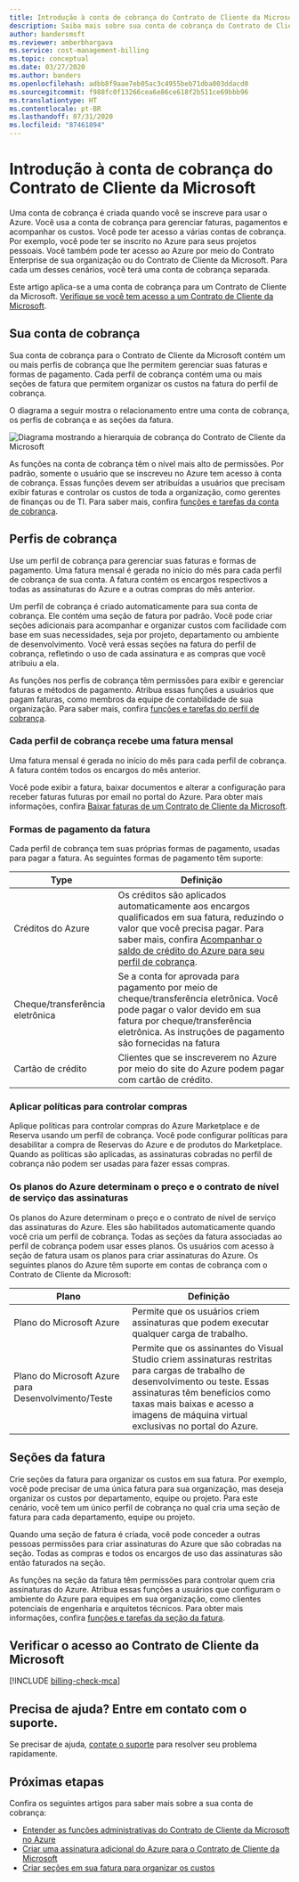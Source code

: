 ```yaml
---
title: Introdução à conta de cobrança do Contrato de Cliente da Microsoft – Azure
description: Saiba mais sobre sua conta de cobrança do Contrato de Cliente da Microsoft, incluindo os perfis de cobrança e os métodos de pagamento de fatura.
author: bandersmsft
ms.reviewer: amberbhargava
ms.service: cost-management-billing
ms.topic: conceptual
ms.date: 03/27/2020
ms.author: banders
ms.openlocfilehash: adbb8f9aae7eb05ac3c4955beb71dba003ddacd0
ms.sourcegitcommit: f988fc0f13266cea6e86ce618f2b511ce69bbb96
ms.translationtype: HT
ms.contentlocale: pt-BR
ms.lasthandoff: 07/31/2020
ms.locfileid: "87461894"
---
```

# <a name="get-started-with-your-microsoft-customer-agreement-billing-account"></a>Introdução à conta de cobrança do Contrato de Cliente da Microsoft

Uma conta de cobrança é criada quando você se inscreve para usar o Azure. Você usa a conta de cobrança para gerenciar faturas, pagamentos e acompanhar os custos. Você pode ter acesso a várias contas de cobrança. Por exemplo, você pode ter se inscrito no Azure para seus projetos pessoais. Você também pode ter acesso ao Azure por meio do Contrato Enterprise de sua organização ou do Contrato de Cliente da Microsoft. Para cada um desses cenários, você terá uma conta de cobrança separada.

Este artigo aplica-se a uma conta de cobrança para um Contrato de Cliente da Microsoft. [Verifique se você tem acesso a um Contrato de Cliente da Microsoft](#check-access-to-a-microsoft-customer-agreement).

## <a name="your-billing-account"></a>Sua conta de cobrança

Sua conta de cobrança para o Contrato de Cliente da Microsoft contém um ou mais perfis de cobrança que lhe permitem gerenciar suas faturas e formas de pagamento. Cada perfil de cobrança contém uma ou mais seções de fatura que permitem organizar os custos na fatura do perfil de cobrança.

O diagrama a seguir mostra o relacionamento entre uma conta de cobrança, os perfis de cobrança e as seções da fatura.

![Diagrama mostrando a hierarquia de cobrança do Contrato de Cliente da Microsoft](./media/mca-overview/mca-billing-hierarchy.png)

As funções na conta de cobrança têm o nível mais alto de permissões. Por padrão, somente o usuário que se inscreveu no Azure tem acesso à conta de cobrança. Essas funções devem ser atribuídas a usuários que precisam exibir faturas e controlar os custos de toda a organização, como gerentes de finanças ou de TI. Para saber mais, confira [funções e tarefas da conta de cobrança](../manage/understand-mca-roles.md#billing-account-roles-and-tasks).

## <a name="billing-profiles"></a>Perfis de cobrança

Use um perfil de cobrança para gerenciar suas faturas e formas de pagamento. Uma fatura mensal é gerada no início do mês para cada perfil de cobrança de sua conta. A fatura contém os encargos respectivos a todas as assinaturas do Azure e a outras compras do mês anterior.

Um perfil de cobrança é criado automaticamente para sua conta de cobrança. Ele contém uma seção de fatura por padrão. Você pode criar seções adicionais para acompanhar e organizar custos com facilidade com base em suas necessidades, seja por projeto, departamento ou ambiente de desenvolvimento. Você verá essas seções na fatura do perfil de cobrança, refletindo o uso de cada assinatura e as compras que você atribuiu a ela.

As funções nos perfis de cobrança têm permissões para exibir e gerenciar faturas e métodos de pagamento. Atribua essas funções a usuários que pagam faturas, como membros da equipe de contabilidade de sua organização. Para saber mais, confira [funções e tarefas do perfil de cobrança](../manage/understand-mca-roles.md#billing-profile-roles-and-tasks).

### <a name="each-billing-profile-gets-a-monthly-invoice"></a>Cada perfil de cobrança recebe uma fatura mensal

Uma fatura mensal é gerada no início do mês para cada perfil de cobrança. A fatura contém todos os encargos do mês anterior.

Você pode exibir a fatura, baixar documentos e alterar a configuração para receber faturas futuras por email no portal do Azure. Para obter mais informações, confira [Baixar faturas de um Contrato de Cliente da Microsoft](../manage/download-azure-invoice-daily-usage-date.md#download-invoices-for-a-microsoft-customer-agreement).

### <a name="invoice-payment-methods"></a>Formas de pagamento da fatura

Cada perfil de cobrança tem suas próprias formas de pagamento, usadas para pagar a fatura. As seguintes formas de pagamento têm suporte:

| Type             | Definição  |
|------------------|-------------|
|Créditos do Azure    |  Os créditos são aplicados automaticamente aos encargos qualificados em sua fatura, reduzindo o valor que você precisa pagar. Para saber mais, confira [Acompanhar o saldo de crédito do Azure para seu perfil de cobrança](../manage/mca-check-azure-credits-balance.md). |
|Cheque/transferência eletrônica | Se a conta for aprovada para pagamento por meio de cheque/transferência eletrônica. Você pode pagar o valor devido em sua fatura por cheque/transferência eletrônica. As instruções de pagamento são fornecidas na fatura |
|Cartão de crédito | Clientes que se inscreverem no Azure por meio do site do Azure podem pagar com cartão de crédito. |

### <a name="apply-policies-to-control-purchases"></a>Aplicar políticas para controlar compras

Aplique políticas para controlar compras do Azure Marketplace e de Reserva usando um perfil de cobrança. Você pode configurar políticas para desabilitar a compra de Reservas do Azure e de produtos do Marketplace. Quando as políticas são aplicadas, as assinaturas cobradas no perfil de cobrança não podem ser usadas para fazer essas compras.

### <a name="azure-plans-determine-pricing-and-service-level-agreement-for-subscriptions"></a>Os planos do Azure determinam o preço e o contrato de nível de serviço das assinaturas

Os planos do Azure determinam o preço e o contrato de nível de serviço das assinaturas do Azure. Eles são habilitados automaticamente quando você cria um perfil de cobrança. Todas as seções da fatura associadas ao perfil de cobrança podem usar esses planos. Os usuários com acesso à seção de fatura usam os planos para criar assinaturas do Azure. Os seguintes planos do Azure têm suporte em contas de cobrança com o Contrato de Cliente da Microsoft:

| Plano             | Definição  |
|------------------|-------------|
|Plano do Microsoft Azure   | Permite que os usuários criem assinaturas que podem executar qualquer carga de trabalho.  |
|Plano do Microsoft Azure para Desenvolvimento/Teste | Permite que os assinantes do Visual Studio criem assinaturas restritas para cargas de trabalho de desenvolvimento ou teste. Essas assinaturas têm benefícios como taxas mais baixas e acesso a imagens de máquina virtual exclusivas no portal do Azure. |

## <a name="invoice-sections"></a>Seções da fatura

Crie seções da fatura para organizar os custos em sua fatura. Por exemplo, você pode precisar de uma única fatura para sua organização, mas deseja organizar os custos por departamento, equipe ou projeto. Para este cenário, você tem um único perfil de cobrança no qual cria uma seção de fatura para cada departamento, equipe ou projeto.

Quando uma seção de fatura é criada, você pode conceder a outras pessoas permissões para criar assinaturas do Azure que são cobradas na seção. Todas as compras e todos os encargos de uso das assinaturas são então faturados na seção.

As funções na seção da fatura têm permissões para controlar quem cria assinaturas do Azure. Atribua essas funções a usuários que configuram o ambiente do Azure para equipes em sua organização, como clientes potenciais de engenharia e arquitetos técnicos. Para obter mais informações, confira [funções e tarefas da seção da fatura](../manage/understand-mca-roles.md#invoice-section-roles-and-tasks).

## <a name="check-access-to-a-microsoft-customer-agreement"></a>Verificar o acesso ao Contrato de Cliente da Microsoft
[!INCLUDE [billing-check-mca](../../../includes/billing-check-mca.md)]

## <a name="need-help-contact-support"></a>Precisa de ajuda? Entre em contato com o suporte.

Se precisar de ajuda, [contate o suporte](https://portal.azure.com/?#blade/Microsoft_Azure_Support/HelpAndSupportBlade) para resolver seu problema rapidamente.

## <a name="next-steps"></a>Próximas etapas

Confira os seguintes artigos para saber mais sobre a sua conta de cobrança:

- [Entender as funções administrativas do Contrato de Cliente da Microsoft no Azure](../manage/understand-mca-roles.md)
- [Criar uma assinatura adicional do Azure para o Contrato de Cliente da Microsoft](../manage/create-subscription.md)
- [Criar seções em sua fatura para organizar os custos](../manage/mca-section-invoice.md)
